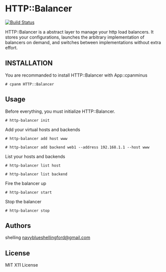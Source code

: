 # HTTP::Balancer

[![Build Status](https://travis-ci.org/shelling/http-balancer.png?branch=master)](https://travis-ci.org/shelling/http-balancer)

HTTP::Balancer is a abstract layer to manage your http load balancers. It
stores your configurations, launches the arbitrary implementation of balancers
on demand, and switches between implementations without extra effort.

## INSTALLATION

You are recommanded to install HTTP::Balancer with App::cpanminus

    # cpanm HTTP::Balancer

## Usage

Before everything, you must initialize HTTP::Balancer.

    # http-balancer init

Add your virtual hosts and backends

    # http-balancer add host www

    # http-balancer add backend web1 --address 192.168.1.1 --host www

List your hosts and backends

    # http-balancer list host

    # http-balancer list backend

Fire the balancer up

    # http-balancer start

Stop the balancer

    # http-balancer stop

## Authors

shelling <navyblueshellingford@gmail.com>

## License

MIT X11 License

